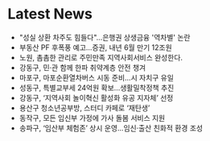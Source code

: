 # Latest News
-  "성실 상환 차주도 힘들다"…은행권 상생금융 '역차별' 논란
-  부동산 PF 후폭풍 예고…증권, 내년 6월 만기 12조원
-  노원, 촘촘한 관리로 주민만족 지역사회서비스 완성한다.
-  강동구, 민·관 함께 한파 취약계층 안전 챙겨
-  마포구, 마포순환열차버스 시동 준비…시 자치구 유일
-  성동구, 특별교부세 24억원 확보…생활밀착정책 추진
-  강동구, ‘지역사회 놀이혁신 활성화 유공 지자체’ 선정
-  용산구 청소년공부방, 스터디 카페로 ‘재탄생’
-  동작구, 모든 임신부 가정에 가사 돌봄 서비스 지원
-  송파구, ‘임산부 체험존’ 상시 운영…임신·출산 친화적 환경 조성
